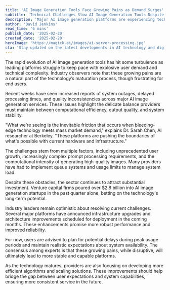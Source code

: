 ```yaml
---
title: 'AI Image Generation Tools Face Growing Pains as Demand Surges'
subtitle: 'Technical Challenges Slow AI Image Generation Tools Despite Rising User Demand'
description: 'Major AI image generation platforms are experiencing technical challenges as they struggle to meet surging user demand. While frustrating for users, experts view these growing pains as a natural part of the technology''s evolution and expect improvements in the coming months.'
author: 'David Jenkins'
read_time: '6 mins'
publish_date: '2025-02-20'
created_date: '2025-02-20'
heroImage: 'https://magick.ai/images/ai-server-processing.jpg'
cta: 'Stay updated on the latest developments in AI technology and digital transformation. Follow us on LinkedIn for expert insights and analysis that keeps you ahead of the curve.'
---
```


The rapid evolution of AI image generation tools has hit some turbulence as leading platforms struggle to keep pace with explosive user demand and technical complexity. Industry observers note that these growing pains are a natural part of the technology’s maturation process, though frustrating for end users.

Recent weeks have seen increased reports of system outages, delayed processing times, and quality inconsistencies across major AI image generation services. These issues highlight the delicate balance providers must maintain between computational efficiency, output quality, and system stability.

"What we're seeing is the inevitable friction that occurs when bleeding-edge technology meets mass market demand," explains Dr. Sarah Chen, AI researcher at Berkeley. "These platforms are pushing the boundaries of what's possible with current hardware and infrastructure."

The challenges stem from multiple factors, including unprecedented user growth, increasingly complex prompt processing requirements, and the computational intensity of generating high-quality images. Many providers have had to implement queue systems and usage limits to manage system load.

Despite these obstacles, the sector continues to attract substantial investment. Venture capital firms poured over $2.8 billion into AI image generation startups in the past quarter alone, betting on the technology's long-term potential.

Industry leaders remain optimistic about resolving current challenges. Several major platforms have announced infrastructure upgrades and architecture improvements scheduled for deployment in the coming months. These enhancements promise more robust performance and improved reliability.

For now, users are advised to plan for potential delays during peak usage periods and maintain realistic expectations about system availability. The consensus among experts is that these growing pains, while disruptive, will ultimately lead to more stable and capable platforms.

As the technology matures, providers are also focusing on developing more efficient algorithms and scaling solutions. These improvements should help bridge the gap between user expectations and system capabilities, ensuring more consistent service in the future.